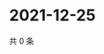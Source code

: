 # 2021-12-25

共 0 条

<!-- BEGIN WEIBO -->
<!-- 最后更新时间 Sat Dec 25 2021 06:09:03 GMT+0800 (China Standard Time) -->

<!-- END WEIBO -->
